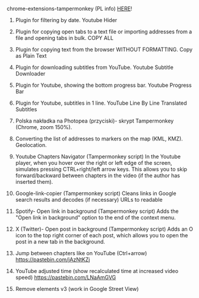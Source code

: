 chrome-extensions-tampermonkey (PL info) [HERE](https://sites.google.com/view/marek7400-homepage/)!

1. Plugin for filtering by date.
Youtube Hider

2. Plugin for copying open tabs to a text file
or importing addresses from a file and opening tabs in bulk.
COPY ALL

3. Plugin for copying text from the browser WITHOUT FORMATTING.
Copy as Plain Text

4. Plugin for downloading subtitles from YouTube.
Youtube Subtitle Downloader

5. Plugin for Youtube, showing the bottom progress bar.
Youtube Progress Bar

6. Plugin for Youtube, subtitles in 1 line.
YouTube Line By Line Translated Subtitles

7. Polska nakładka na Photopea 
(przyciski)- skrypt Tampermonkey (Chrome, zoom 150%).

8. Converting the list of addresses to markers on the map (KML, KMZ). Geolocation.

9. Youtube Chapters Navigator (Tampermonkey script)
In the Youtube player, when you hover over the right or left edge of the screen,
simulates pressing CTRL+right/left arrow keys.
This allows you to skip forward/backward between chapters in the video (if the author has inserted them).

10. Google-link-copier (Tampermonkey script)
Cleans links in Google search results and decodes (if necessary) URLs to readable

11. Spotify- Open link in background (Tampermonkey script)
Adds the "Open link in background" option to the end of the context menu.

12. X (Twitter)- Open post in background (Tampermonkey script)
Adds an O icon to the top right corner of each post, which allows you to open the post in a new tab in the background.

13. Jump between chapters like on YouTube (Ctrl+arrow)
https://pastebin.com/jAzNtKZj

14. YouTube adjusted time (show recalculated time at increased video speed)
https://pastebin.com/LNaAmGVG

15. Remove elements v3 (work in Google Street View)



